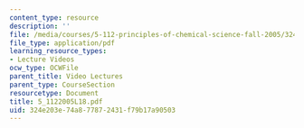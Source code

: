 ```yaml
---
content_type: resource
description: ''
file: /media/courses/5-112-principles-of-chemical-science-fall-2005/324e203e74a877872431f79b17a90503_5_1122005L18.pdf
file_type: application/pdf
learning_resource_types:
- Lecture Videos
ocw_type: OCWFile
parent_title: Video Lectures
parent_type: CourseSection
resourcetype: Document
title: 5_1122005L18.pdf
uid: 324e203e-74a8-7787-2431-f79b17a90503
---
```

